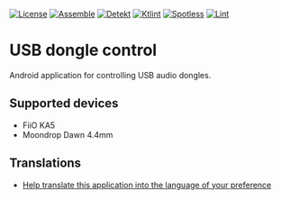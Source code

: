 [![License](https://img.shields.io/github/license/Tommy-Geenexus/usb-dongle-control)](https://mit-license.org/)
[![Assemble](https://github.com/Tommy-Geenexus/usb-dongle-control/actions/workflows/assemble.yml/badge.svg)](https://github.com/Tommy-Geenexus/usb-dongle-control/actions/workflows/assemble.yml)
[![Detekt](https://github.com/Tommy-Geenexus/usb-dongle-control/actions/workflows/detekt.yml/badge.svg)](https://github.com/Tommy-Geenexus/usb-dongle-control/actions/workflows/detekt.yml)
[![Ktlint](https://github.com/Tommy-Geenexus/usb-dongle-control/actions/workflows/ktlint.yml/badge.svg)](https://github.com/Tommy-Geenexus/usb-dongle-control/actions/workflows/ktlint.yml)
[![Spotless](https://github.com/Tommy-Geenexus/usb-dongle-control/actions/workflows/spotless.yml/badge.svg)](https://github.com/Tommy-Geenexus/usb-dongle-control/actions/workflows/spotless.yml)
[![Lint](https://github.com/Tommy-Geenexus/usb-dongle-control/actions/workflows/lint.yml/badge.svg)](https://github.com/Tommy-Geenexus/usb-dongle-control/actions/workflows/lint.yml)

# USB dongle control
Android application for controlling USB audio dongles.

## Supported devices
- FiiO KA5
- Moondrop Dawn 4.4mm

## Translations
- [Help translate this application into the language of your preference](https://tomgappdev.oneskyapp.com/collaboration/project?id=390304)
